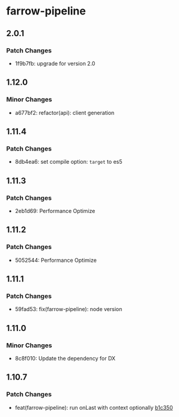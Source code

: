 # farrow-pipeline

## 2.0.1

### Patch Changes

- 1f9b7fb: upgrade for version 2.0

## 1.12.0

### Minor Changes

- a677bf2: refactor(api): client generation

## 1.11.4

### Patch Changes

- 8db4ea6: set compile option: `target` to es5

## 1.11.3

### Patch Changes

- 2eb1d69: Performance Optimize

## 1.11.2

### Patch Changes

- 5052544: Performance Optimize

## 1.11.1

### Patch Changes

- 59fad53: fix(farrow-pipeline): node version

## 1.11.0

### Minor Changes

- 8c8f010: Update the dependency for DX

## 1.10.7

### Patch Changes

- feat(farrow-pipeline): run onLast with context optionally [b1c350](https://github.com/farrow-js/farrow/commit/cc6a5cf8c61389d6eb63713d225b756916b1c350)
